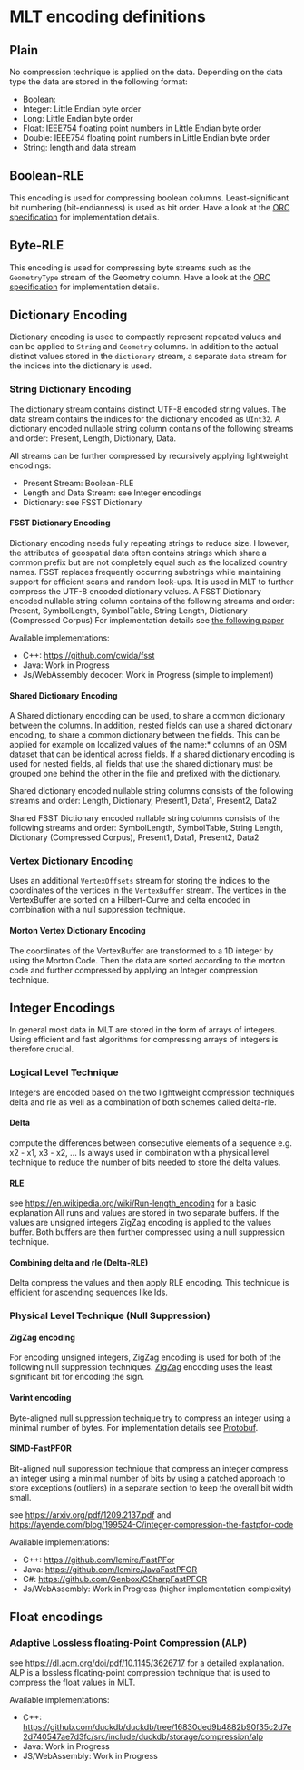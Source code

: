 # MLT encoding definitions

## Plain

No compression technique is applied on the data.
Depending on the data type the data are stored in the following format:
- Boolean:
- Integer: Little Endian byte order
- Long: Little Endian byte order
- Float: IEEE754 floating point numbers in Little Endian byte order
- Double: IEEE754 floating point numbers in Little Endian byte order
- String: length and data stream

## Boolean-RLE

This encoding is used for compressing boolean columns.
Least-significant bit numbering (bit-endianness) is used as bit order.
Have a look at the [ORC specification](https://orc.apache.org/specification/ORCv1/#boolean-run-length-encoding)
for implementation details.

## Byte-RLE

This encoding is used for compressing byte streams such as the `GeometryType` stream of the Geometry column.
Have a look at the [ORC specification](https://orc.apache.org/specification/ORCv1/#byte-run-length-encoding)
for implementation details.

## Dictionary Encoding

Dictionary encoding is used to compactly represent repeated values and can be applied to ``String`` and ``Geometry`` columns.
In addition to the actual distinct values stored in the `dictionary` stream, a separate `data` stream for the indices
into the dictionary is used.

### String Dictionary Encoding

The dictionary stream contains distinct UTF-8 encoded string values.
The data stream contains the indices for the dictionary encoded as ``UInt32``.
A dictionary encoded nullable string column contains of the following streams and order: Present, Length, Dictionary, Data.

All streams can be further compressed by recursively applying lightweight encodings:
- Present Stream: Boolean-RLE
- Length and Data Stream: see Integer encodings
- Dictionary: see FSST Dictionary

#### FSST Dictionary Encoding

Dictionary encoding needs fully repeating strings to reduce size.
However, the attributes of geospatial data often contains strings which share a common prefix but are not completely equal
such as the localized country names.
FSST replaces frequently occurring substrings while maintaining support for efficient scans and random look-ups.
It is used in MLT to further compress the UTF-8 encoded dictionary values.
A FSST Dictionary encoded nullable string column contains of the following streams and order:
Present, SymbolLength, SymbolTable, String Length, Dictionary (Compressed Corpus)
For implementation details see [the following paper](https://www.vldb.org/pvldb/vol13/p2649-boncz.pdf)

Available implementations:
- C++: https://github.com/cwida/fsst
- Java: Work in Progress
- Js/WebAssembly decoder: Work in Progress (simple to implement)

#### Shared Dictionary Encoding

A Shared dictionary encoding can be used, to share a common dictionary between the columns.
In addition, nested fields can use a shared dictionary encoding, to share a common dictionary between the fields.
This can be applied for example on localized values of the name:* columns of an OSM dataset that can be identical across fields.
If a shared dictionary encoding is used for nested fields, all fields that use the shared dictionary
must be grouped one behind the other in the file and prefixed with the dictionary.

Shared dictionary encoded nullable string columns consists of the following streams and order:
Length, Dictionary, Present1, Data1, Present2, Data2

Shared FSST Dictionary encoded nullable string columns consists of the following streams and order:
SymbolLength, SymbolTable, String Length, Dictionary (Compressed Corpus), Present1, Data1, Present2, Data2

### Vertex Dictionary Encoding

Uses an additional ``VertexOffsets`` stream for storing the indices to the coordinates of the vertices
in the `VertexBuffer` stream. The vertices in the VertexBuffer are sorted on a Hilbert-Curve
and delta encoded in combination with a null suppression technique.

#### Morton Vertex Dictionary Encoding

The coordinates of the VertexBuffer are transformed to a 1D integer by using the Morton Code.
Then the data are sorted according to the morton code and further compressed by applying
an Integer compression technique.

## Integer Encodings

In general most data in MLT are stored in the form of arrays of integers.
Using efficient and fast algorithms for compressing arrays of integers is therefore crucial.

### Logical Level Technique

Integers are encoded based on the two lightweight compression techniques delta and rle as well
as a combination of both schemes called delta-rle.

#### Delta

compute the differences between consecutive elements of a sequence e.g. x2 - x1, x3 - x2, ...
Is always used in combination with a physical level technique to reduce the number of bits needed to store the
delta values.


#### RLE

see https://en.wikipedia.org/wiki/Run-length_encoding for a basic explanation
All runs and values are stored in two separate buffers.
If the values are unsigned integers ZigZag encoding is applied to the values buffer.
Both buffers are then further compressed using a null suppression technique.


#### Combining delta and rle (Delta-RLE)

Delta compress the values and then apply RLE encoding.
This technique is efficient for ascending sequences like Ids.


### Physical Level Technique (Null Suppression)

####  ZigZag encoding
For encoding unsigned integers, ZigZag encoding is used for both of the following null suppression techniques.
[ZigZag](https://en.wikipedia.org/wiki/Variable-length_quantity#Zigzag_encoding) encoding uses the least significant bit for encoding the sign.

#### Varint encoding

Byte-aligned null suppression technique try to compress an integer using a minimal number of bytes.
For implementation details see [Protobuf](https://protobuf.dev/programming-guides/encoding/#varints).


#### SIMD-FastPFOR

Bit-aligned null suppression technique that compress an integer compress an integer using a minimal number of bits
by using a patched approach to store exceptions (outliers) in a separate section to keep the overall bit width small.

see https://arxiv.org/pdf/1209.2137.pdf and https://ayende.com/blog/199524-C/integer-compression-the-fastpfor-code

Available implementations:
- C++: https://github.com/lemire/FastPFor
- Java: https://github.com/lemire/JavaFastPFOR
- C#: https://github.com/Genbox/CSharpFastPFOR
- Js/WebAssembly: Work in Progress (higher implementation complexity)


## Float encodings

### Adaptive Lossless floating-Point Compression (ALP)

see https://dl.acm.org/doi/pdf/10.1145/3626717 for a detailed explanation.
ALP is a lossless floating-point compression technique that is used to compress the float values in MLT.

Available implementations:
- C++: https://github.com/duckdb/duckdb/tree/16830ded9b4882b90f35c2d7e2d740547ae7d3fc/src/include/duckdb/storage/compression/alp
- Java: Work in Progress
- JS/WebAssembly: Work in Progress
